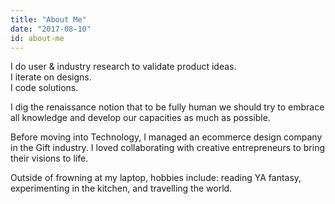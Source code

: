 ```yaml
---
title: "About Me"
date: "2017-08-10"
id: about-me
---
```


I do user & industry research to validate product ideas.  
I iterate on designs.  
I code solutions.

I dig the renaissance notion that to be fully human we should try to embrace all knowledge and develop our capacities as much as possible.

Before moving into Technology, I managed an ecommerce design company in the Gift industry. I loved collaborating with creative entrepreneurs to bring their visions to life.

Outside of frowning at my laptop, hobbies include: reading YA fantasy, experimenting in the kitchen, and travelling the world.
